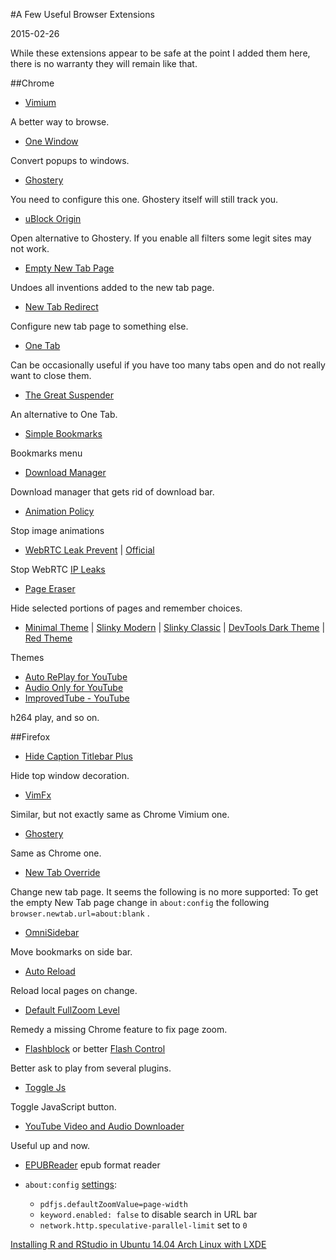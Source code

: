 #A Few Useful Browser Extensions

2015-02-26

<!--- tags: browser -->

While these extensions appear to be safe at the point I added them here, there is no warranty they will remain like that.

##Chrome

* [Vimium](https://chrome.google.com/webstore/detail/vimium/dbepggeogbaibhgnhhndojpepiihcmeb)

 A better way to browse.

* [One Window](https://chrome.google.com/webstore/detail/one-window/papnlnnbddhckngcblfljaelgceffobn)

 Convert popups to windows.

* [Ghostery](https://chrome.google.com/webstore/detail/ghostery/mlomiejdfkolichcflejclcbmpeaniij)

 You need to configure this one. Ghostery itself will still track you.

* [uBlock Origin](https://chrome.google.com/webstore/detail/ublock-origin/cjpalhdlnbpafiamejdnhcphjbkeiagm)
  
 Open alternative to Ghostery. If you enable all filters some legit sites may not work.   

* [Empty New Tab Page](https://chrome.google.com/webstore/detail/empty-new-tab-page/dpjamkmjmigaoobjbekmfgabipmfilij)

 Undoes all inventions added to the new tab page.

* [New Tab Redirect](https://chrome.google.com/webstore/detail/new-tab-redirect/icpgjfneehieebagbmdbhnlpiopdcmna) 

 Configure new tab page to something else.

* [One Tab](https://chrome.google.com/webstore/detail/onetab/chphlpgkkbolifaimnlloiipkdnihall)

 Can be occasionally useful if you have too many tabs open and do not really want to close them.

* [The Great Suspender](https://chrome.google.com/webstore/detail/the-great-suspender/klbibkeccnjlkjkiokjodocebajanakg?hl=en) 
  
 An alternative to One Tab.

* [Simple Bookmarks](https://chrome.google.com/webstore/detail/simple-bookmarks/nafmgkhgdblkabfjfegmafagpccaobfg?hl=en)

 Bookmarks menu

* [Download Manager](https://chrome.google.com/webstore/detail/download-manager/daoidaoebhfcgccdpgjjcbdginkofmfe)
  
 Download manager that gets rid of download bar. 

* [Animation Policy](https://chrome.google.com/webstore/detail/animation-policy/ncigbofjfbodhkaffojakplpmnleeoee)

 Stop image animations

* [WebRTC Leak Prevent](https://chrome.google.com/webstore/detail/webrtc-leak-prevent/eiadekoaikejlgdbkbdfeijglgfdalml/related) | [Official](https://chrome.google.com/webstore/detail/webrtc-network-limiter/npeicpdbkakmehahjeeohfdhnlpdklia/reviews)
  
 Stop WebRTC [IP Leaks](https://diafygi.github.io/webrtc-ips/)  

* [Page Eraser](https://chrome.google.com/webstore/detail/page-eraser/ekofpchjmoalonajopdeegdappocgcmj?hl=en)
 
 Hide selected portions of pages and remember choices. 

* [Minimal Theme](https://chrome.google.com/webstore/detail/minimal-modern/hgcdmgdfnieebdpkopialjdofdjbdmcg?hl=en) | [Slinky Modern](https://chrome.google.com/webstore/detail/slinky-modern/nilnodhmmonndffbejancdeiggflcehi?hl=en) | [Slinky Classic](https://chrome.google.com/webstore/detail/slinky-classic/hfjhlpgahgkpncekpdkgfoeppikldble?hl=en) | [DevTools Dark Theme](https://chrome.google.com/webstore/detail/devtools-theme-zero-dark/bomhdjeadceaggdgfoefmpeafkjhegbo/reviews?hl=en-US) | [Red Theme](https://chrome.google.com/webstore/detail/simple-red-theme/ealcinkolodcnkokioepdoheohkffejc)

 Themes

* [Auto RePlay for YouTube](https://chrome.google.com/webstore/detail/auto-replay-for-youtube/kanbnempkjnhadplbfgdaagijdbdbjeb?hl=en) 
* [Audio Only for YouTube](https://chrome.google.com/webstore/detail/audio-only-youtube/pkocpiliahoaohbolmkelakpiphnllog)
* [ImprovedTube - YouTube](https://chrome.google.com/webstore/detail/improvedtube-youtube-exte/bnomihfieiccainjcjblhegjgglakjdd) 
 
 h264 play, and so on.

##Firefox

* [Hide Caption Titlebar Plus](https://addons.mozilla.org/en-US/firefox/addon/hide-caption-titlebar-plus-sma/)  

 Hide top window decoration.

* [VimFx](https://addons.mozilla.org/en-US/firefox/addon/vimfx/)

 Similar, but not exactly same as Chrome Vimium one.

* [Ghostery](https://addons.mozilla.org/en-US/firefox/addon/ghostery/) 

 Same as Chrome one.

* [New Tab Override](https://addons.mozilla.org/en-US/firefox/addon/new-tab-override/)

 Change new tab page. It seems the following is no more supported: To get the empty New Tab page change in `about:config` the following `browser.newtab.url=about:blank` .

* [OmniSidebar](https://addons.mozilla.org/en-US/firefox/addon/omnisidebar/)

 Move bookmarks on side bar.

* [Auto Reload](https://addons.mozilla.org/en-US/firefox/addon/auto-reload)

 Reload local pages on change.

* [Default FullZoom Level](https://addons.mozilla.org/en-us/firefox/addon/default-fullzoom-level/)

 Remedy a missing Chrome feature to fix page zoom.

* [Flashblock](https://addons.mozilla.org/en-us/firefox/addon/flashblock/) or better [Flash Control](https://addons.mozilla.org/en-US/firefox/addon/flash-control/)

 Better ask to play from several plugins.

* [Toggle Js](https://addons.mozilla.org/en-US/firefox/addon/toggle-js)

 Toggle JavaScript button.

* [YouTube Video and Audio Downloader](https://addons.mozilla.org/en-US/firefox/addon/youtube-video-and-audio-dow/)

 Useful up and now.

* [EPUBReader](https://addons.mozilla.org/en-US/firefox/addon/epubreader/) 
 epub format reader

* `about:config` [settings](https://support.mozilla.org/en-US/kb/how-stop-firefox-making-automatic-connections):
    - `pdfjs.defaultZoomValue=page-width`
    - `keyword.enabled: false` to disable search in URL bar
    - `network.http.speculative-parallel-limit` set to `0`
    
<ins class='nfooter'><a rel='prev' id='fprev' href='#blog/2015/2015-03-22-Installing-R-and-RStudio-in-Ubuntu-14.04.md'>Installing R and RStudio in Ubuntu 14.04</a> <a rel='next' id='fnext' href='#blog/2015/2015-01-29-Arch-Linux-with-LXDE.md'>Arch Linux with LXDE</a></ins>
